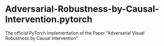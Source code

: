 # Adversarial-Robustness-by-Causal-Intervention.pytorch
The official PyTorch Implementation of the Paper "Adversarial Visual Robustness by Causal Intervention"
